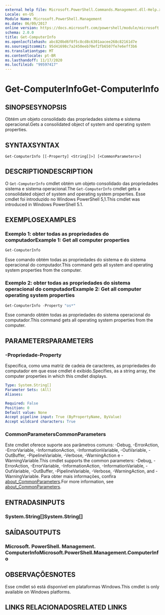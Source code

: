 ```yaml
---
external help file: Microsoft.PowerShell.Commands.Management.dll-Help.xml
Locale: en-US
Module Name: Microsoft.PowerShell.Management
ms.date: 06/09/2017
online version: https://docs.microsoft.com/powershell/module/microsoft.powershell.management/get-computerinfo?view=powershell-7.2&WT.mc_id=ps-gethelp
schema: 2.0.0
title: Get-ComputerInfo
ms.openlocfilehash: abc820bd6f8f5c8cd8c6301aacee268c82161d7e
ms.sourcegitcommit: 95d41698c7a2450eeb70ef2fb6507fe7e6eff3b6
ms.translationtype: MT
ms.contentlocale: pt-BR
ms.lasthandoff: 11/17/2020
ms.locfileid: "99597417"
---
```

# <span data-ttu-id="eefa6-102">Get-ComputerInfo</span><span class="sxs-lookup"><span data-stu-id="eefa6-102">Get-ComputerInfo</span></span>

## <span data-ttu-id="eefa6-103">SINOPSE</span><span class="sxs-lookup"><span data-stu-id="eefa6-103">SYNOPSIS</span></span>
<span data-ttu-id="eefa6-104">Obtém um objeto consolidado das propriedades sistema e sistema operacional.</span><span class="sxs-lookup"><span data-stu-id="eefa6-104">Gets a consolidated object of system and operating system properties.</span></span>

## <span data-ttu-id="eefa6-105">SYNTAX</span><span class="sxs-lookup"><span data-stu-id="eefa6-105">SYNTAX</span></span>

```
Get-ComputerInfo [[-Property] <String[]>] [<CommonParameters>]
```

## <span data-ttu-id="eefa6-106">DESCRIPTION</span><span class="sxs-lookup"><span data-stu-id="eefa6-106">DESCRIPTION</span></span>

<span data-ttu-id="eefa6-107">O `Get-ComputerInfo` cmdlet obtém um objeto consolidado das propriedades sistema e sistema operacional.</span><span class="sxs-lookup"><span data-stu-id="eefa6-107">The `Get-ComputerInfo` cmdlet gets a consolidated object of system and operating system properties.</span></span>
<span data-ttu-id="eefa6-108">Esse cmdlet foi introduzido no Windows PowerShell 5,1.</span><span class="sxs-lookup"><span data-stu-id="eefa6-108">This cmdlet was introduced in Windows PowerShell 5.1.</span></span>

## <span data-ttu-id="eefa6-109">EXEMPLOS</span><span class="sxs-lookup"><span data-stu-id="eefa6-109">EXAMPLES</span></span>

### <span data-ttu-id="eefa6-110">Exemplo 1: obter todas as propriedades do computador</span><span class="sxs-lookup"><span data-stu-id="eefa6-110">Example 1: Get all computer properties</span></span>

```powershell
Get-ComputerInfo
```

<span data-ttu-id="eefa6-111">Esse comando obtém todas as propriedades do sistema e do sistema operacional do computador.</span><span class="sxs-lookup"><span data-stu-id="eefa6-111">This command gets all system and operating system properties from the computer.</span></span>

### <span data-ttu-id="eefa6-112">Exemplo 2: obter todas as propriedades do sistema operacional do computador</span><span class="sxs-lookup"><span data-stu-id="eefa6-112">Example 2: Get all computer operating system properties</span></span>

```powershell
Get-ComputerInfo -Property "os*"
```

<span data-ttu-id="eefa6-113">Esse comando obtém todas as propriedades do sistema operacional do computador.</span><span class="sxs-lookup"><span data-stu-id="eefa6-113">This command gets all operating system properties from the computer.</span></span>

## <span data-ttu-id="eefa6-114">PARAMETERS</span><span class="sxs-lookup"><span data-stu-id="eefa6-114">PARAMETERS</span></span>

### <span data-ttu-id="eefa6-115">-Propriedade</span><span class="sxs-lookup"><span data-stu-id="eefa6-115">-Property</span></span>

<span data-ttu-id="eefa6-116">Especifica, como uma matriz de cadeia de caracteres, as propriedades do computador em que esse cmdlet é exibido.</span><span class="sxs-lookup"><span data-stu-id="eefa6-116">Specifies, as a string array, the computer properties in which this cmdlet displays.</span></span>

```yaml
Type: System.String[]
Parameter Sets: (All)
Aliases:

Required: False
Position: 0
Default value: None
Accept pipeline input: True (ByPropertyName, ByValue)
Accept wildcard characters: True
```

### <span data-ttu-id="eefa6-117">CommonParameters</span><span class="sxs-lookup"><span data-stu-id="eefa6-117">CommonParameters</span></span>

<span data-ttu-id="eefa6-118">Este cmdlet oferece suporte aos parâmetros comuns: -Debug, -ErrorAction, -ErrorVariable, -InformationAction, -InformationVariable, -OutVariable, -OutBuffer, -PipelineVariable, -Verbose, -WarningAction e -WarningVariable.</span><span class="sxs-lookup"><span data-stu-id="eefa6-118">This cmdlet supports the common parameters: -Debug, -ErrorAction, -ErrorVariable, -InformationAction, -InformationVariable, -OutVariable, -OutBuffer, -PipelineVariable, -Verbose, -WarningAction, and -WarningVariable.</span></span> <span data-ttu-id="eefa6-119">Para obter mais informações, confira [about_CommonParameters](../Microsoft.PowerShell.Core/About/about_CommonParameters.md).</span><span class="sxs-lookup"><span data-stu-id="eefa6-119">For more information, see [about_CommonParameters](../Microsoft.PowerShell.Core/About/about_CommonParameters.md).</span></span>

## <span data-ttu-id="eefa6-120">ENTRADAS</span><span class="sxs-lookup"><span data-stu-id="eefa6-120">INPUTS</span></span>

### <span data-ttu-id="eefa6-121">System.String[]</span><span class="sxs-lookup"><span data-stu-id="eefa6-121">System.String[]</span></span>

## <span data-ttu-id="eefa6-122">SAÍDAS</span><span class="sxs-lookup"><span data-stu-id="eefa6-122">OUTPUTS</span></span>

### <span data-ttu-id="eefa6-123">Microsoft. PowerShell. Management. ComputerInfo</span><span class="sxs-lookup"><span data-stu-id="eefa6-123">Microsoft.PowerShell.Management.ComputerInfo</span></span>

## <span data-ttu-id="eefa6-124">OBSERVAÇÕES</span><span class="sxs-lookup"><span data-stu-id="eefa6-124">NOTES</span></span>

<span data-ttu-id="eefa6-125">Esse cmdlet só está disponível em plataformas Windows.</span><span class="sxs-lookup"><span data-stu-id="eefa6-125">This cmdlet is only available on Windows platforms.</span></span>

## <span data-ttu-id="eefa6-126">LINKS RELACIONADOS</span><span class="sxs-lookup"><span data-stu-id="eefa6-126">RELATED LINKS</span></span>
